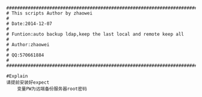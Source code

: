 	###############################################################################
	# This scripts Author by zhaowei                                              #
	# Date:2014-12-07                                                             #
	# Funtion:auto backup ldap,keep the last local and remote keep all            #
	# Author:zhaowei                                                              #
	# QQ:570661884                                                                #
	###############################################################################

	#Explain
	请提前安装好expect
        变量PW为远端备份服务器root密码


